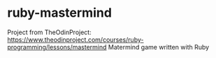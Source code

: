 # ruby-mastermind

Project from TheOdinProject: https://www.theodinproject.com/courses/ruby-programming/lessons/mastermind
Matermind game written with Ruby
